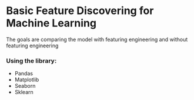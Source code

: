 # Basic Feature Discovering for Machine Learning
The goals are comparing the model with featuring engineering and without featuring engineering

### Using the library:
- Pandas
- Matplotlib
- Seaborn
- Sklearn
